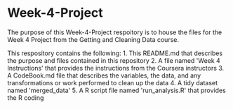 # Week-4-Project
  
The purpose of this Week-4-Project respoitory is to house the files for the Week 4 Project from the Getting and Cleaning Data course. 
  
  This respository contains the following: 
      1. This README.md that describes the purpose and files contained in this repository
      2. A file named 'Week 4 Instructions' that provides the instructions from the Coursera instructors
      3. A CodeBook.md file that describes the variables, the data, and any transformations or work performed to clean up the data
      4. A tidy dataset named 'merged_data'
      5. A R script file named 'run_analysis.R' that provides the R coding 
